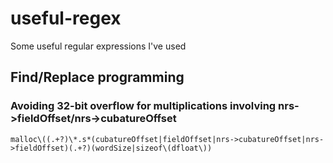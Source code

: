 # useful-regex
Some useful regular expressions I've used

## Find/Replace programming

### Avoiding 32-bit overflow for multiplications involving nrs->fieldOffset/nrs->cubatureOffset

```
malloc\((.+?)\*.s*(cubatureOffset|fieldOffset|nrs->cubatureOffset|nrs->fieldOffset)(.+?)(wordSize|sizeof\(dfloat\))
```
